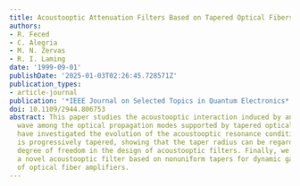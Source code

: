 ```yaml
---
title: Acoustooptic Attenuation Filters Based on Tapered Optical Fibers
authors:
- R. Feced
- C. Alegria
- M. N. Zervas
- R. I. Laming
date: '1999-09-01'
publishDate: '2025-01-03T02:26:45.728571Z'
publication_types:
- article-journal
publication: '*IEEE Journal on Selected Topics in Quantum Electronics*'
doi: 10.1109/2944.806753
abstract: This paper studies the acoustooptic interaction induced by an acoustic flexural
  wave among the optical propagation modes supported by tapered optical fibers. We
  have investigated the evolution of the acoustooptic resonance condition as the fiber
  is progressively tapered, showing that the taper radius can be regarded as a new
  degree of freedom in the design of acoustooptic filters. Finally, we demonstrate
  a novel acoustooptic filter based on nonuniform tapers for dynamic gain flattening
  of optical fiber amplifiers.
---
```

